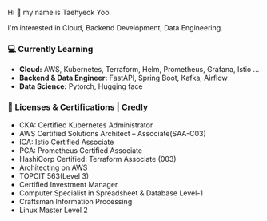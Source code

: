 
Hi 👋 my name is Taehyeok Yoo. 

I'm interested in Cloud, Backend Development, Data Engineering.

### 💻 Currently Learning

- **Cloud:** AWS, Kubernetes, Terraform, Helm, Prometheus, Grafana, Istio ...
- **Backend & Data Engineer:** FastAPI, Spring Boot, Kafka, Airflow
- **Data Science:** Pytorch, Hugging face

### 🪪 Licenses & Certifications | [Credly](https://www.credly.com/users/taehyeok-yoo/badges)
- CKA: Certified Kubernetes Administrator
- AWS Certified Solutions Architect – Associate(SAA-C03)
- ICA: Istio Certified Associate
- PCA: Prometheus Certified Associate
- HashiCorp Certified: Terraform Associate (003)
- Architecting on AWS
- TOPCIT 563(Level 3)
- Certified Investment Manager
- Computer Specialist in Spreadsheet & Database Level-1
- Craftsman Information Processing
- Linux Master Level 2
  
